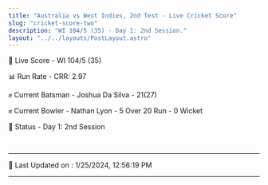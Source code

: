 ```yaml
---
title: "Australia vs West Indies, 2nd Test - Live Cricket Score"
slug: "cricket-score-two"
description: "WI 104/5 (35) - Day 1: 2nd Session."
layout: "../../layouts/PostLayout.astro"
---
```


🔴 Live Score - WI 104/5 (35)  

📊 Run Rate - CRR: 2.97  

✊ Current Batsman - Joshua Da Silva - 21(27)  

✊ Current Bowler - Nathan Lyon - 5 Over 20 Run - 0 Wicket  

📑 Status - Day 1: 2nd Session

<br />

***

📝 Last Updated on : 1/25/2024, 12:56:19 PM

***


